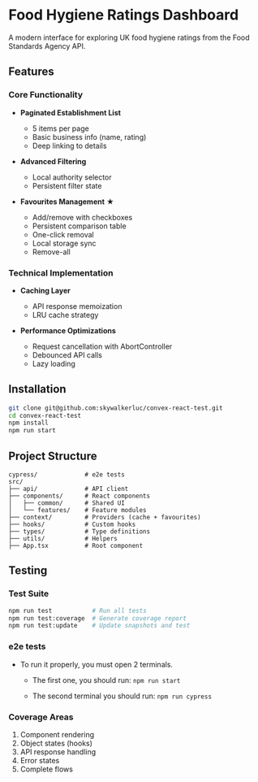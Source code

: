 # Food Hygiene Ratings Dashboard

A modern interface for exploring UK food hygiene ratings from the Food Standards Agency API.

## Features

### Core Functionality
- **Paginated Establishment List**
  - 5 items per page
  - Basic business info (name, rating)
  - Deep linking to details

- **Advanced Filtering**
  - Local authority selector
  - Persistent filter state

- **Favourites Management** ★
  - Add/remove with checkboxes
  - Persistent comparison table
  - One-click removal
  - Local storage sync
  - Remove-all

### Technical Implementation
- **Caching Layer**
  - API response memoization
  - LRU cache strategy

- **Performance Optimizations**
  - Request cancellation with AbortController
  - Debounced API calls
  - Lazy loading

## Installation

```bash
git clone git@github.com:skywalkerluc/convex-react-test.git
cd convex-react-test
npm install
npm run start
````

## Project Structure
```
cypress/             # e2e tests
src/
├── api/             # API client
├── components/      # React components
│   ├── common/      # Shared UI
│   └── features/    # Feature modules
├── context/         # Providers (cache + favourites)
├── hooks/           # Custom hooks
├── types/           # Type definitions
├── utils/           # Helpers
├── App.tsx          # Root component
```

## Testing
### Test Suite
```bash
npm run test           # Run all tests
npm run test:coverage  # Generate coverage report
npm run test:update    # Update snapshots and test
```

### e2e tests
- To run it properly, you must open 2 terminals.

  - The first one, you should run:
  ```npm run start```

  - The second terminal you should run: 
  ```npm run cypress```



### Coverage Areas
1. Component rendering
2. Object states (hooks)
3. API response handling
4. Error states
5. Complete flows
